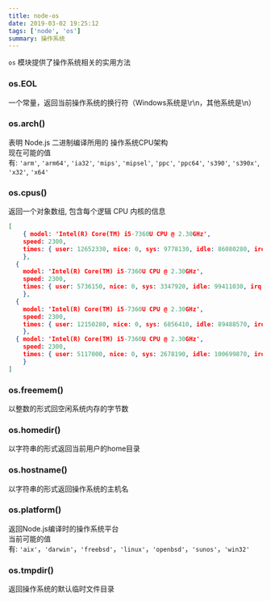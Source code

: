 ```yaml
---
title: node-os
date: 2019-03-02 19:25:12
tags: ['node', 'os']
summary: 操作系统
---
```

`os` 模块提供了操作系统相关的实用方法

<a name="os.EOL"></a>
### os.EOL
一个常量，返回当前操作系统的换行符（Windows系统是\r\n，其他系统是\n）

<a name="c816a6ea"></a>
### os.arch()
表明 Node.js 二进制编译所用的 操作系统CPU架构<br />现在可能的值有: `'arm'`, `'arm64'`, `'ia32'`, `'mips'`, `'mipsel'`, `'ppc'`, `'ppc64'`, `'s390'`, `'s390x'`, `'x32'`, `'x64'`

<a name="daf3fff1"></a>
### os.cpus()
返回一个对象数组, 包含每个逻辑 CPU 内核的信息
```json
[ 
	{ model: 'Intel(R) Core(TM) i5-7360U CPU @ 2.30GHz',
    speed: 2300,
    times: { user: 12652330, nice: 0, sys: 9778130, idle: 86080280, irq: 0 } 
	},
  { 
  	model: 'Intel(R) Core(TM) i5-7360U CPU @ 2.30GHz',
    speed: 2300,
    times: { user: 5736150, nice: 0, sys: 3347920, idle: 99411030, irq: 0 } 
	},
  { 
  	model: 'Intel(R) Core(TM) i5-7360U CPU @ 2.30GHz',
    speed: 2300,
    times: { user: 12150280, nice: 0, sys: 6856410, idle: 89488570, irq: 0 } 
	},
  { model: 'Intel(R) Core(TM) i5-7360U CPU @ 2.30GHz',
    speed: 2300,
    times: { user: 5117000, nice: 0, sys: 2678190, idle: 100699870, irq: 0 } 
	} 
]
```

<a name="0563c4f2"></a>
### os.freemem()
以整数的形式回空闲系统内存的字节数

<a name="966a9a17"></a>
### os.homedir()
以字符串的形式返回当前用户的home目录

<a name="698358e3"></a>
### os.hostname()
以字符串的形式返回操作系统的主机名

<a name="f7013d2b"></a>
### os.platform()
返回Node.js编译时的操作系统平台<br />当前可能的值有: `'aix'`，`'darwin'`，`'freebsd'`，`'linux'`，`'openbsd'`，`'sunos'`，`'win32'`

<a name="78448de8"></a>
### os.tmpdir()
返回操作系统的默认临时文件目录